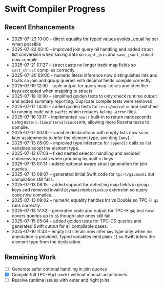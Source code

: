 # Swift Compiler Progress

## Recent Enhancements
- 2025-07-23 10:00 – direct equality for typed values avoids _equal helper when possible
- 2025-07-22 08:10 – improved join query nil handling and added struct list
  conversion when saving data so `right_join` and `save_jsonl_stdout` now
  compile.
- 2025-07-21 07:27 – struct casts no longer track map fields so `cast_struct`
  compiles correctly.
- 2025-07-20 09:00 – numeric literal inference now distinguishes ints and floats so
  join and group queries with decimal fields compile correctly.
- 2025-07-19 12:00 – tuple output for query map literals and identifier keys
  accepted when mapping to structs.
- 2025-07-18 10:00 – simplified golden tests to only check runtime output and
  added summary reporting. Duplicate compile tests were removed.
- 2025-07-17 14:30 – added golden tests for `tests/vm/valid` and switched
  to running code with `swiftc` which reduces failing `.error` files.
- 2025-07-16 13:17 – implemented `now()` built-in to return nanoseconds using
  `Date().timeIntervalSince1970`, allowing more Rosetta tasks to compile.
- 2025-07-17 00:00 – variable declarations with empty lists now scan later
  assignments to infer the element type, avoiding `[Any]`.
- 2025-07-13 05:09 – improved type inference for `append()` calls so list variables adopt the element type.
- 2025-07-13 07:03 – fixed nested selector handling and avoided unnecessary casts when grouping by built-in keys.
- 2025-07-13 07:31 – added optional-aware struct generation for join queries.
- 2025-07-13 08:07 – generated initial Swift code for `tpc-h/q1.mochi` but compilation still fails.
- 2025-07-13 08:15 – added support for detecting map fields in group keys and removed
  invalid `@dynamicMemberLookup` extension so query code now compiles.
- 2025-07-13 09:02 – numeric equality handles Int vs Double so TPC-H `q1` runs correctly.
- 2025-07-13 17:32 – generated code and output for TPC-H `q4`; test now covers queries up to `q6` though later ones still fail.
- 2025-07-15 05:04 – added golden tests for TPC-DS queries and generated Swift
  output for all compilable cases.
- 2025-07-16 11:43 – empty list literals now infer `Any` type only when no
  annotation is provided. Typed variables emit plain `[]` so Swift infers the
  element type from the declaration.

## Remaining Work
- [ ] Generate safer optional handling in join queries
- [x] Compile full TPC-H `q1.mochi` without manual adjustments
- [ ] Resolve runtime issues with outer and right joins
